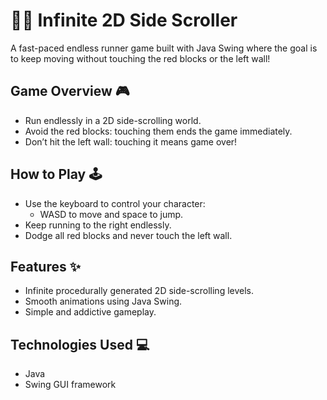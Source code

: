 # 🏃‍♂️ Infinite 2D Side Scroller

A fast-paced endless runner game built with Java Swing where the goal is to keep moving without touching the red blocks or the left wall!

## Game Overview 🎮

- Run endlessly in a 2D side-scrolling world.
- Avoid the red blocks: touching them ends the game immediately.
- Don’t hit the left wall: touching it means game over!

## How to Play 🕹️

- Use the keyboard to control your character:
  - WASD to move and space to jump.
- Keep running to the right endlessly.
- Dodge all red blocks and never touch the left wall.

## Features ✨

- Infinite procedurally generated 2D side-scrolling levels.
- Smooth animations using Java Swing.
- Simple and addictive gameplay.

## Technologies Used 💻

- Java
- Swing GUI framework
